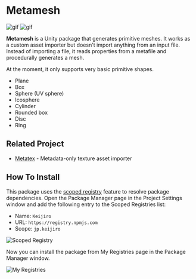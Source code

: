 Metamesh
========

![gif](https://i.imgur.com/4ldi2dH.gif)
![gif](https://i.imgur.com/GXz7Q41.gif)

**Metamesh** is a Unity package that generates primitive meshes. It works as a
custom asset importer but doesn't import anything from an input file. Instead
of importing a file, it reads properties from a metafile and procedurally
generates a mesh.

At the moment, it only supports very basic primitive shapes.

- Plane
- Box
- Sphere (UV sphere)
- Icosphere
- Cylinder
- Rounded box
- Disc
- Ring

Related Project
---------------

- [Metatex] - Metadata-only texture asset importer

[Metatex]: https://github.com/keijiro/Metatex

How To Install
--------------

This package uses the [scoped registry] feature to resolve package
dependencies. Open the Package Manager page in the Project Settings window and
add the following entry to the Scoped Registries list:

- Name: `Keijiro`
- URL: `https://registry.npmjs.com`
- Scope: `jp.keijiro`

![Scoped Registry](https://user-images.githubusercontent.com/343936/162576797-ae39ee00-cb40-4312-aacd-3247077e7fa1.png)

Now you can install the package from My Registries page in the Package Manager
window.

![My Registries](https://user-images.githubusercontent.com/343936/162576825-4a9a443d-62f9-48d3-8a82-a3e80b486f04.png)

[scoped registry]: https://docs.unity3d.com/Manual/upm-scoped.html
